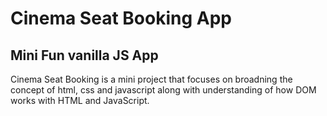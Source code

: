 # Cinema Seat Booking App

## Mini Fun vanilla JS App

Cinema Seat Booking is a mini project that focuses on broadning the concept of html, css and javascript along with understanding of how DOM works with HTML and JavaScript.
